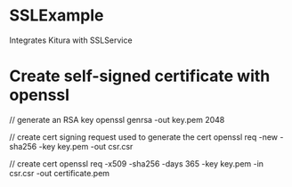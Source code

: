 # SSLExample
Integrates Kitura with SSLService

# Create self-signed certificate with openssl

// generate an RSA key
openssl genrsa -out key.pem 2048

// create cert signing request used to generate the cert
openssl req -new -sha256 -key key.pem -out csr.csr

// create cert
openssl req -x509 -sha256 -days 365 -key key.pem -in csr.csr -out certificate.pem




